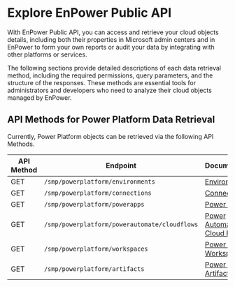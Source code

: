 # Explore EnPower Public API

With EnPower Public API, you can access and retrieve your cloud objects details, including both their properties in Microsoft admin centers and in EnPower to form your own reports or audit your data by integrating with other platforms or services. 

The following sections provide detailed descriptions of each data retrieval method, including the required permissions, query parameters, and the structure of the responses. These methods are essential tools for administrators and developers who need to analyze their cloud objects managed by EnPower.


## API Methods for Power Platform Data Retrieval

Currently, Power Platform objects can be retrieved via the following API Methods.

| API Method | Endpoint | Documentation | 
|--- | --- | --- |
| GET | `/smp/powerplatform/environments` | [Environments](../enpower/environments.md) |
| GET | `/smp/powerplatform/connections` | [Connections](../enpower/connections.md) |
| GET | `/smp/powerplatform/powerapps` | [Power Apps](../enpower/powerapps.md) |
| GET | `/smp/powerplatform/powerautomate/cloudflows` | [Power Automate Cloud Flows](../enpower/cloudflows.md) |
| GET  | `/smp/powerplatform/workspaces` | [Power BI Workspaces](../enpower/workspaces.md) |
| GET | `/smp/powerplatform/artifacts` | [Power BI Artifacts](../enpower/artifacts.md) |
